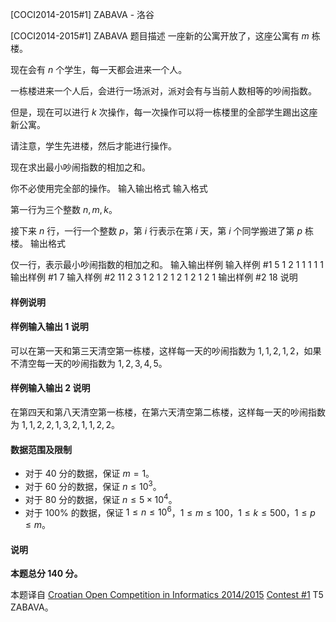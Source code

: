 



[COCI2014-2015#1] ZABAVA - 洛谷














[COCI2014-2015#1] ZABAVA
题目描述
一座新的公寓开放了，这座公寓有 $m$ 栋楼。

现在会有 $n$ 个学生，每一天都会进来一个人。

一栋楼进来一个人后，会进行一场派对，派对会有与当前人数相等的吵闹指数。

但是，现在可以进行 $k$ 次操作，每一次操作可以将一栋楼里的全部学生踢出这座新公寓。

请注意，学生先进楼，然后才能进行操作。

现在求出最小吵闹指数的相加之和。

你不必使用完全部的操作。
输入输出格式
输入格式

第一行为三个整数 $n,m,k$。

接下来 $n$ 行，一行一个整数 $p$，第 $i$ 行表示在第 $i$ 天，第 $i$ 个同学搬进了第 $p$ 栋楼。
输出格式

仅一行，表示最小吵闹指数的相加之和。
输入输出样例
输入样例 #1
5 1 2
1
1
1
1
1
输出样例 #1
7
输入样例 #2
11 2 3
1
2
1
2
1
2
1
2
1
2
1
输出样例 #2
18
说明
#### 样例说明
#### 样例输入输出 1 说明
可以在第一天和第三天清空第一栋楼，这样每一天的吵闹指数为 $1,1,2,1,2$，如果不清空每一天的吵闹指数为 $1,2,3,4,5$。
#### 样例输入输出 2 说明
在第四天和第八天清空第一栋楼，在第六天清空第二栋楼，这样每一天的吵闹指数为 $1,1,2,2,1,3,2,1,1,2,2$。
#### 数据范围及限制
- 对于 $40$ 分的数据，保证 $m=1$。
- 对于 $60$ 分的数据，保证 $n\le 10^3$。
- 对于 $80$ 分的数据，保证 $n\le 5\times 10^4$。
- 对于 $100\%$ 的数据，保证 $1\le n\le 10^6$，$1\le m\le 100$，$1\le k\le 500$，$1\le p\le m$。

#### 说明
**本题总分 $140$ 分。**

本题译自 [Croatian Open Competition in Informatics 2014/2015](https://hsin.hr/coci/archive/2014_2015) [Contest #1](https://hsin.hr/coci/archive/2014_2015/contest1_tasks.pdf) T5 ZABAVA。






